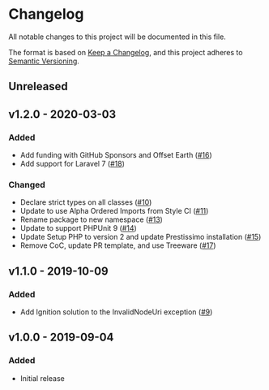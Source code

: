 # Changelog

All notable changes to this project will be documented in this file.

The format is based on [Keep a Changelog](https://keepachangelog.com), and this project adheres to [Semantic Versioning](https://semver.org).

## Unreleased

## v1.2.0 - 2020-03-03

### Added
- Add funding with GitHub Sponsors and Offset Earth ([#16](https://github.com/owenvoke/laravel-arionum/pull/16))
- Add support for Laravel 7 ([#18](https://github.com/owenvoke/laravel-arionum/pull/18))

### Changed
- Declare strict types on all classes ([#10](https://github.com/owenvoke/laravel-arionum/pull/10))
- Update to use Alpha Ordered Imports from Style CI ([#11](https://github.com/owenvoke/laravel-arionum/pull/11))
- Rename package to new namespace ([#13](https://github.com/owenvoke/laravel-arionum/pull/13))
- Update to support PHPUnit 9 ([#14](https://github.com/owenvoke/laravel-arionum/pull/14))
- Update Setup PHP to version 2 and update Prestissimo installation ([#15](https://github.com/owenvoke/laravel-arionum/pull/15))
- Remove CoC, update PR template, and use Treeware ([#17](https://github.com/owenvoke/laravel-arionum/pull/17))

## v1.1.0 - 2019-10-09

### Added
- Add Ignition solution to the InvalidNodeUri exception ([#9](https://github.com/owenvoke/laravel-arionum/pull/9))

## v1.0.0 - 2019-09-04

### Added
- Initial release

